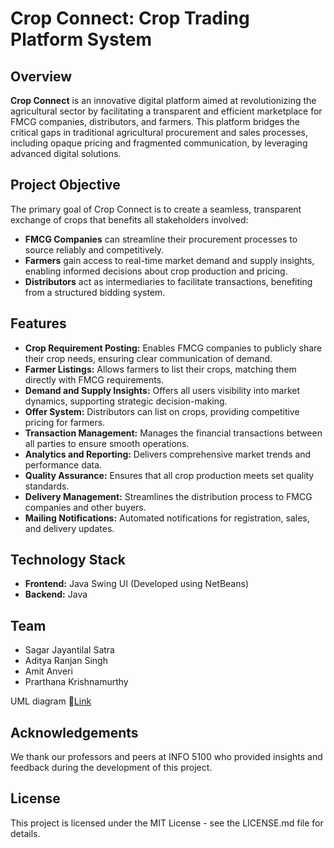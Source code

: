 # Crop Connect: Crop Trading Platform System

## Overview
**Crop Connect** is an innovative digital platform aimed at revolutionizing the agricultural sector by facilitating a transparent and efficient marketplace for FMCG companies, distributors, and farmers. This platform bridges the critical gaps in traditional agricultural procurement and sales processes, including opaque pricing and fragmented communication, by leveraging advanced digital solutions.

## Project Objective
The primary goal of Crop Connect is to create a seamless, transparent exchange of crops that benefits all stakeholders involved:
- **FMCG Companies** can streamline their procurement processes to source reliably and competitively.
- **Farmers** gain access to real-time market demand and supply insights, enabling informed decisions about crop production and pricing.
- **Distributors** act as intermediaries to facilitate transactions, benefiting from a structured bidding system.

## Features
- **Crop Requirement Posting:** Enables FMCG companies to publicly share their crop needs, ensuring clear communication of demand.
- **Farmer Listings:** Allows farmers to list their crops, matching them directly with FMCG requirements.
- **Demand and Supply Insights:** Offers all users visibility into market dynamics, supporting strategic decision-making.
- **Offer System:** Distributors can list on crops, providing competitive pricing for farmers.
- **Transaction Management:** Manages the financial transactions between all parties to ensure smooth operations.
- **Analytics and Reporting:** Delivers comprehensive market trends and performance data.
- **Quality Assurance:** Ensures that all crop production meets set quality standards.
- **Delivery Management:** Streamlines the distribution process to FMCG companies and other buyers.
- **Mailing Notifications:** Automated notifications for registration, sales, and delivery updates.

## Technology Stack
- **Frontend:** Java Swing UI (Developed using NetBeans)
- **Backend:** Java

## Team
- Sagar Jayantilal Satra
- Aditya Ranjan Singh 
- Amit Anveri
- Prarthana Krishnamurthy

UML diagram 🔗[Link](https://lucid.app/lucidchart/454dcfe6-e09d-43e6-8918-6d1b7a6627b6/edit?viewport_loc=-4887%2C-621%2C8057%2C3223%2Cdo3QLdja0MrNy&invitationId=inv_e3fc4577-ec98-46c7-a435-7784715a0531)
 
## Acknowledgements
We thank our professors and peers at INFO 5100 who provided insights and feedback during the development of this project.

## License
This project is licensed under the MIT License - see the LICENSE.md file for details.
